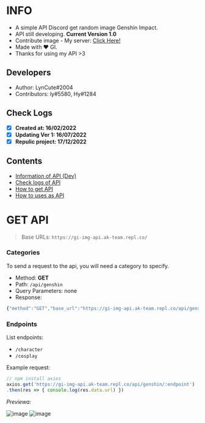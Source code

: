 # INFO
- A simple API Discord get random image Genshin Impact. 
- API still developing. **Current Version 1.0** 
- Contribute image - My server: [Click Here!](https://discord.gg/6TZVye2G3E)
- Made with ❤️ GI.
- Thanks for using my API >3
## Developers
- Author: LynCute#2004
- Contributors: ly#5580, Hy#1284 
## Check Logs
- [x] **Created at: 16/02/2022**
- [x] **Updating Ver 1: 16/07/2022**
- [x] **Repulic project: 17/12/2022**
## Contents
- [Information of API (Dev)](#info)
- [Check logs of API](#check-logs)
- [How to get API](#get-api-updating)
- [How to uses as API](#endpoints)

# GET API
> Base URLs: `https://gi-img-api.ak-team.repl.co/`

### Categories

To send a request to the api, you will need a category to specify.

- Method: **GET**
- Path: `/api/genshin`
- Query Parameters: none
- Response:
```js
{"method":"GET","base_url":"https://gi-img-api.ak-team.repl.co/api/genshin/:endpoint","endpoints":"https://gi-img-api.ak-team.repl.co/api/genshin","github":"https://github.com/LynCute2004/Genshin-Impact-Image-API"}
```

### Endpoints

List endpoints: 
- `/character`
- `/cosplay`

Example request:
``` js
// npm install axios
axios.get('https://gi-img-api.ak-team.repl.co/api/genshin/:endpoint')
.then(res => { console.log(res.data.url) })
```

*Previewa:*


![image](https://user-images.githubusercontent.com/52123370/178935636-d857b780-6761-4e2e-8f8a-e911bc5592cf.png) ![image](https://user-images.githubusercontent.com/52123370/178936936-f109d4d3-9759-444e-994c-59a128e1b725.png)


